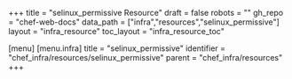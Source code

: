 +++
title = "selinux_permissive Resource"
draft = false
robots = ""
gh_repo = "chef-web-docs"
data_path = ["infra","resources","selinux_permissive"]
layout = "infra_resource"
toc_layout = "infra_resource_toc"

[menu]
  [menu.infra]
    title = "selinux_permissive"
    identifier = "chef_infra/resources/selinux_permissive"
    parent = "chef_infra/resources"
+++

<!-- The contents of this page are automatically generated from the selinux_permissive.yaml file in the data directory. -->
<!-- To suggest a change, edit the https://github.com/chef/chef/blob/main/lib/chef/resource/selinux_permissive.rb file and submit a pull request to the https://github.com/chef/chef repository. -->
<!-- markdownlint-disable-file -->
